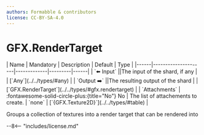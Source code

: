 ```yaml
---
authors: Formabble & contributors
license: CC-BY-SA-4.0
---
```



# GFX.RenderTarget

<div class="sh-parameters" markdown="1">
| Name | Mandatory | Description | Default | Type |
|------|---------------------|-------------|---------|------|
| `⬅️ Input` ||The input of the shard, if any | | [`Any`](../../types/#any) |
| `Output ➡️` ||The resulting output of the shard | | [`GFX.RenderTarget`](../../types/#gfx.rendertarget) |
| `Attachments` | :fontawesome-solid-circle-plus:{title="No"} No  | The list of attachements to create. | `none` | [`{GFX.Texture2D}`](../../types/#table) |

</div>

Groups a collection of textures into a render target that can be rendered into

--8<-- "includes/license.md"


